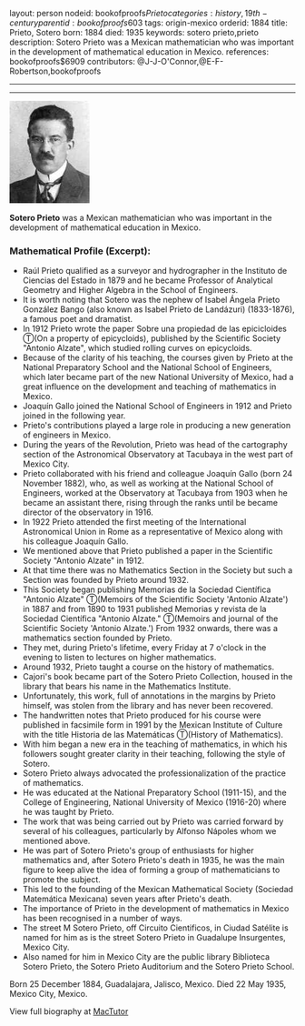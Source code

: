 layout: person
nodeid: bookofproofs$Prieto
categories: history,19th-century
parentid: bookofproofs$603
tags: origin-mexico
orderid: 1884
title: Prieto, Sotero
born: 1884
died: 1935
keywords: sotero prieto,prieto
description: Sotero Prieto was a Mexican mathematician who was important in the development of mathematical education in Mexico.
references: bookofproofs$6909
contributors: @J-J-O'Connor,@E-F-Robertson,bookofproofs

---



---

![Prieto.jpg](https://github.com/bookofproofs/bookofproofs.github.io/blob/main/_sources/_assets/images/portraits/Prieto.jpg?raw=true)

**Sotero Prieto** was a Mexican mathematician who was important in the development of mathematical education in Mexico.

### Mathematical Profile (Excerpt):
* Raúl Prieto qualified as a surveyor and hydrographer in the Instituto de Ciencias del Estado in 1879 and he became Professor of Analytical Geometry and Higher Algebra in the School of Engineers.
* It is worth noting that Sotero was the nephew of Isabel Ángela Prieto González Bango (also known as Isabel Prieto de Landázuri) (1833-1876), a famous poet and dramatist.
* In 1912 Prieto wrote the paper Sobre una propiedad de las epicicloides Ⓣ(On a property of epicycloids), published by the Scientific Society "Antonio Alzate", which studied rolling curves on epicycloids.
* Because of the clarity of his teaching, the courses given by Prieto at the National Preparatory School and the National School of Engineers, which later became part of the new National University of Mexico, had a great influence on the development and teaching of mathematics in Mexico.
* Joaquín Gallo joined the National School of Engineers in 1912 and Prieto joined in the following year.
* Prieto's contributions played a large role in producing a new generation of engineers in Mexico.
* During the years of the Revolution, Prieto was head of the cartography section of the Astronomical Observatory at Tacubaya in the west part of Mexico City.
* Prieto collaborated with his friend and colleague Joaquín Gallo (born 24 November 1882), who, as well as working at the National School of Engineers, worked at the Observatory at Tacubaya from 1903 when he became an assistant there, rising through the ranks until be became director of the observatory in 1916.
* In 1922 Prieto attended the first meeting of the International Astronomical Union in Rome as a representative of Mexico along with his colleague Joaquín Gallo.
* We mentioned above that Prieto published a paper in the Scientific Society "Antonio Alzate" in 1912.
* At that time there was no Mathematics Section in the Society but such a Section was founded by Prieto around 1932.
* This Society began publishing Memorias de la Sociedad Científica "Antonio Alzate" Ⓣ(Memoirs of the Scientific Society 'Antonio Alzate') in 1887 and from 1890 to 1931 published Memorias y revista de la Sociedad Científica "Antonio Alzate." Ⓣ(Memoirs and journal of the Scientific Society 'Antonio Alzate.') From 1932 onwards, there was a mathematics section founded by Prieto.
* They met, during Prieto's lifetime, every Friday at 7 o'clock in the evening to listen to lectures on higher mathematics.
* Around 1932, Prieto taught a course on the history of mathematics.
* Cajori's book became part of the Sotero Prieto Collection, housed in the library that bears his name in the Mathematics Institute.
* Unfortunately, this work, full of annotations in the margins by Prieto himself, was stolen from the library and has never been recovered.
* The handwritten notes that Prieto produced for his course were published in facsimile form in 1991 by the Mexican Institute of Culture with the title Historia de las Matemáticas Ⓣ(History of Mathematics).
* With him began a new era in the teaching of mathematics, in which his followers sought greater clarity in their teaching, following the style of Sotero.
* Sotero Prieto always advocated the professionalization of the practice of mathematics.
* He was educated at the National Preparatory School (1911-15), and the College of Engineering, National University of Mexico (1916-20) where he was taught by Prieto.
* The work that was being carried out by Prieto was carried forward by several of his colleagues, particularly by Alfonso Nápoles whom we mentioned above.
* He was part of Sotero Prieto's group of enthusiasts for higher mathematics and, after Sotero Prieto's death in 1935, he was the main figure to keep alive the idea of forming a group of mathematicians to promote the subject.
* This led to the founding of the Mexican Mathematical Society (Sociedad Matemática Mexicana) seven years after Prieto's death.
* The importance of Prieto in the development of mathematics in Mexico has been recognised in a number of ways.
* The street M Sotero Prieto, off Circuito Cientificos, in Ciudad Satélite is named for him as is the street Sotero Prieto in Guadalupe Insurgentes, Mexico City.
* Also named for him in Mexico City are the public library Biblioteca Sotero Prieto, the Sotero Prieto Auditorium and the Sotero Prieto School.

Born 25 December 1884, Guadalajara, Jalisco, Mexico. Died 22 May 1935, Mexico City, Mexico.

View full biography at [MacTutor](https://mathshistory.st-andrews.ac.uk/Biographies/Prieto/)
